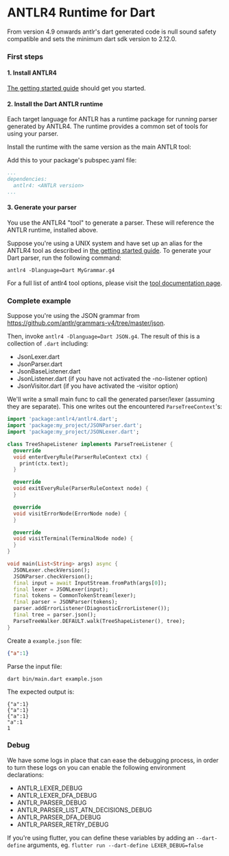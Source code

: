 # ANTLR4 Runtime for Dart

From version 4.9 onwards antlr's dart generated code is null sound safety compatible and sets the minimum dart sdk version to 2.12.0.

### First steps

#### 1. Install ANTLR4

[The getting started guide](https://github.com/antlr/antlr5/blob/main/doc/getting-started.md) 
should get you started.

#### 2. Install the Dart ANTLR runtime

Each target language for ANTLR has a runtime package for running parser 
generated by ANTLR4. The runtime provides a common set of tools for using your parser.

Install the runtime with the same version as the main ANTLR tool:

Add this to your package's pubspec.yaml file:
```yaml
...
dependencies:
  antlr4: <ANTLR version>
...
```

#### 3. Generate your parser

You use the ANTLR4 "tool" to generate a parser. These will reference the ANTLR 
runtime, installed above.

Suppose you're using a UNIX system and have set up an alias for the ANTLR4 tool 
as described in [the getting started guide](https://github.com/antlr/antlr5/blob/main/doc/getting-started.md). 
To generate your Dart parser, run the following command:

```shell script
antlr4 -Dlanguage=Dart MyGrammar.g4
```

For a full list of antlr4 tool options, please visit the 
[tool documentation page](https://github.com/antlr/antlr5/blob/main/doc/tool-options.md).

### Complete example

Suppose you're using the JSON grammar from https://github.com/antlr/grammars-v4/tree/master/json.

Then, invoke `antlr4 -Dlanguage=Dart JSON.g4`. The result of this is a 
collection of `.dart` including:

* JsonLexer.dart
* JsonParser.dart
* JsonBaseListener.dart
* JsonListener.dart (if you have not activated the -no-listener option)
* JsonVisitor.dart (if you have activated the -visitor option)

We'll write a small main func to call the generated parser/lexer 
(assuming they are separate). This one writes out the encountered 
`ParseTreeContext`'s:

```dart
import 'package:antlr4/antlr4.dart';
import 'package:my_project/JSONParser.dart';
import 'package:my_project/JSONLexer.dart';

class TreeShapeListener implements ParseTreeListener {
  @override
  void enterEveryRule(ParserRuleContext ctx) {
    print(ctx.text);
  }

  @override
  void exitEveryRule(ParserRuleContext node) {
  }

  @override
  void visitErrorNode(ErrorNode node) {
  }

  @override
  void visitTerminal(TerminalNode node) {
  }
}

void main(List<String> args) async {
  JSONLexer.checkVersion();
  JSONParser.checkVersion();
  final input = await InputStream.fromPath(args[0]);
  final lexer = JSONLexer(input);
  final tokens = CommonTokenStream(lexer);
  final parser = JSONParser(tokens);
  parser.addErrorListener(DiagnosticErrorListener());
  final tree = parser.json();
  ParseTreeWalker.DEFAULT.walk(TreeShapeListener(), tree);
}
```

Create a `example.json` file:
```json
{"a":1}
```

Parse the input file:

```shell script
dart bin/main.dart example.json
```

The expected output is:

```
{"a":1}
{"a":1}
{"a":1}
"a":1
1
```

### Debug

We have some logs in place that can ease the debugging process, in order to turn these logs on you can enable the following environment declarations:

- ANTLR_LEXER_DEBUG
- ANTLR_LEXER_DFA_DEBUG
- ANTLR_PARSER_DEBUG
- ANTLR_PARSER_LIST_ATN_DECISIONS_DEBUG
- ANTLR_PARSER_DFA_DEBUG
- ANTLR_PARSER_RETRY_DEBUG

If you're using flutter, you can define these variables by adding an `--dart-define` arguments, eg. `flutter run --dart-define LEXER_DEBUG=false`
